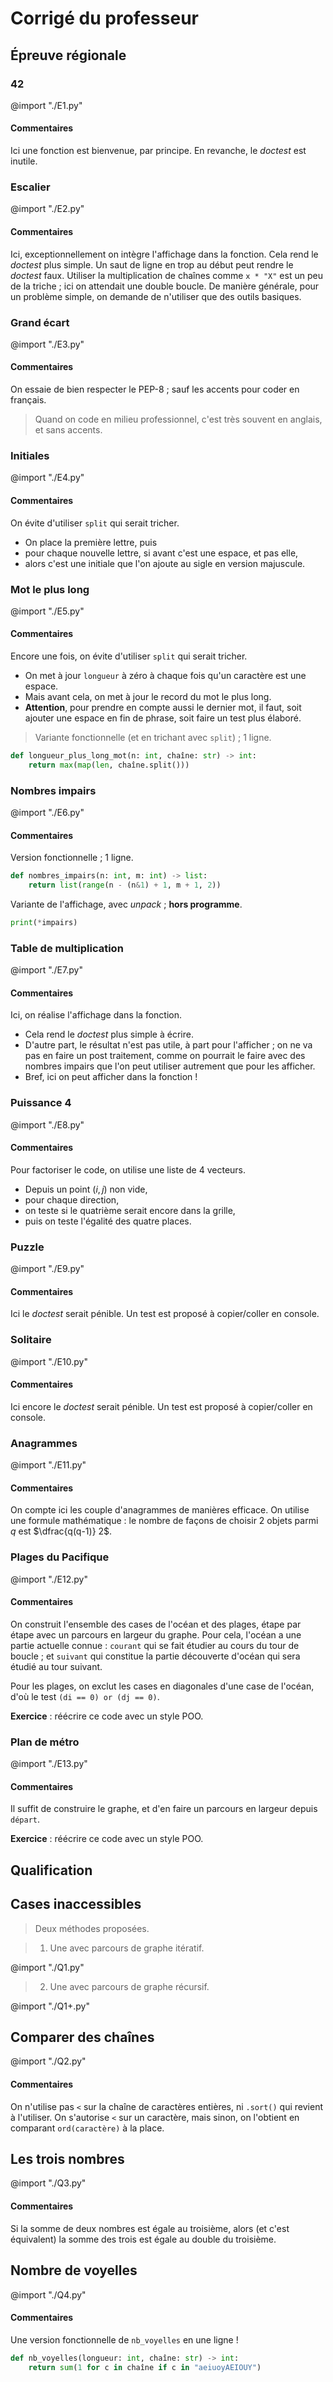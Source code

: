 # Corrigé du professeur



## Épreuve régionale


### 42

@import "./E1.py"

#### Commentaires

Ici une fonction est bienvenue, par principe.
En revanche, le *doctest* est inutile.



### Escalier

@import "./E2.py"

#### Commentaires
Ici, exceptionnellement on intègre l'affichage dans la fonction. Cela rend le *doctest* plus simple.
Un saut de ligne en trop au début peut rendre le *doctest* faux.
Utiliser la multiplication de chaînes comme `x * "X"` est un peu de la triche ; ici on attendait une double boucle. De manière générale, pour un problème simple, on demande de n'utiliser que des outils basiques.



### Grand écart

@import "./E3.py"

#### Commentaires

On essaie de bien respecter le PEP-8 ; sauf les accents pour coder en français.
> Quand on code en milieu professionnel, c'est très souvent en anglais, et sans accents.



### Initiales

@import "./E4.py"

#### Commentaires

On évite d'utiliser `split` qui serait tricher.
* On place la première lettre, puis
* pour chaque nouvelle lettre, si avant c'est une espace, et pas elle,
* alors c'est une initiale que l'on ajoute au sigle en version majuscule.



### Mot le plus long

@import "./E5.py"

#### Commentaires

Encore une fois, on évite d'utiliser `split` qui serait tricher.
* On met à jour `longueur` à zéro à chaque fois qu'un caractère est une espace.
* Mais avant cela, on met à jour le record du mot le plus long.
* **Attention**, pour prendre en compte aussi le dernier mot, il faut, soit ajouter une espace en fin de phrase, soit faire un test plus élaboré.

> Variante fonctionnelle (et en trichant avec `split`) ; 1 ligne.

```python
def longueur_plus_long_mot(n: int, chaîne: str) -> int:
    return max(map(len, chaîne.split()))
```


### Nombres impairs

@import "./E6.py"

#### Commentaires

Version fonctionnelle ; 1 ligne.
```python
def nombres_impairs(n: int, m: int) -> list:
    return list(range(n - (n&1) + 1, m + 1, 2))
```

Variante de l'affichage, avec *unpack* ; **hors programme**.
```python
print(*impairs)
```


### Table de multiplication

@import "./E7.py"

#### Commentaires

Ici, on réalise l'affichage dans la fonction.
* Cela rend le *doctest* plus simple à écrire.
* D'autre part, le résultat n'est pas utile, à part pour l'afficher ; on ne va pas en faire un post traitement, comme on pourrait le faire avec des nombres impairs que l'on peut utiliser autrement que pour les afficher.
* Bref, ici on peut afficher dans la fonction !



### Puissance 4

@import "./E8.py"

#### Commentaires
Pour factoriser le code, on utilise une liste de 4 vecteurs.
* Depuis un point $(i, j)$ non vide,
* pour chaque direction,
* on teste si le quatrième serait encore dans la grille,
* puis on teste l'égalité des quatre places.


### Puzzle

@import "./E9.py"

#### Commentaires

Ici le *doctest* serait pénible.
Un test est proposé à copier/coller en console.

### Solitaire

@import "./E10.py"

#### Commentaires

Ici encore le *doctest* serait pénible.
Un test est proposé à copier/coller en console.


### Anagrammes

@import "./E11.py"

#### Commentaires

On compte ici les couple d'anagrammes de manières efficace.
On utilise une formule mathématique : le nombre de façons de choisir 2 objets parmi $q$ est $\dfrac{q(q-1)} 2$.


### Plages du Pacifique

@import "./E12.py"

#### Commentaires
On construit l'ensemble des cases de l'océan et des plages, étape par étape avec un parcours en largeur du graphe.
Pour cela, l'océan a une partie actuelle connue : `courant` qui se fait étudier au cours du tour de boucle ; et `suivant` qui constitue la partie découverte d'océan qui sera étudié au tour suivant.

Pour les plages, on exclut les cases en diagonales d'une case de l'océan, d'où le test `(di == 0) or (dj == 0)`.

**Exercice** : réécrire ce code avec un style POO.

### Plan de métro

@import "./E13.py"


#### Commentaires

Il suffit de construire le graphe, et d'en faire un parcours en largeur depuis `départ`.

**Exercice** : réécrire ce code avec un style POO.


## Qualification


## Cases inaccessibles
> Deux méthodes proposées.

> 1. Une avec parcours de graphe itératif.

@import "./Q1.py"

> 2. Une avec parcours de graphe récursif.

@import "./Q1+.py"



## Comparer des chaînes

@import "./Q2.py"

#### Commentaires

On n'utilise pas `<` sur la chaîne de caractères entières, ni `.sort()` qui revient à l'utiliser.
On s'autorise `<` sur un caractère, mais sinon, on l'obtient en comparant `ord(caractère)` à la place.


## Les trois nombres

@import "./Q3.py"

#### Commentaires

Si la somme de deux nombres est égale au troisième, alors (et c'est équivalent) la somme des trois est égale au double du troisième.



## Nombre de voyelles

@import "./Q4.py"

#### Commentaires

Une version fonctionnelle de `nb_voyelles` en une ligne !

```python
def nb_voyelles(longueur: int, chaîne: str) -> int:
    return sum(1 for c in chaîne if c in "aeiuoyAEIOUY")
```
